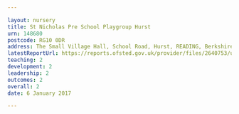 ```yaml
---

layout: nursery
title: St Nicholas Pre School Playgroup Hurst
urn: 148680
postcode: RG10 0DR
address: The Small Village Hall, School Road, Hurst, READING, Berkshire, RG10 0DR
latestReportUrl: https://reports.ofsted.gov.uk/provider/files/2640753/urn/148680.pdf
teaching: 2
development: 2
leadership: 2
outcomes: 2
overall: 2
date: 6 January 2017

---
```

